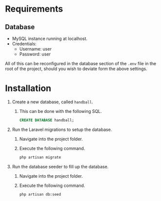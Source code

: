 # Requirements

## Database

- MySQL instance running at localhost.
- Credentials:
  - Username: user
  - Password: user

All of this can be reconfigured in the database section of the `.env` file in the root of the project, should you wish to deviate form the above settings.



# Installation

1. Create a new database, called `handball`.

   1. This can be done with the following SQL.

      ```sql
      CREATE DATABASE handball;
      ```

2. Run the Laravel migrations to setup the database. 

   1. Navigate into the project folder.

   2. Execute the following command.

      ```bash
      php artisan migrate
      ```

3. Run the database seeder to fill up the database.

   1. Navigate into the project folder.

   2. Execute the following command.

      ```bash
      php artisan db:seed
      ```
